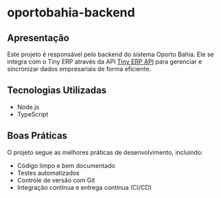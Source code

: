 # oportobahia-backend

## Apresentação

Este projeto é responsável pelo backend do sistema Oporto Bahia. Ele se integra com o Tiny ERP através da API [Tiny ERP API](https://tiny.com.br/api-docs/api) para gerenciar e sincronizar dados empresariais de forma eficiente.

## Tecnologias Utilizadas

- Node.js
- TypeScript

## Boas Práticas

O projeto segue as melhores práticas de desenvolvimento, incluindo:

- Código limpo e bem documentado
- Testes automatizados
- Controle de versão com Git
- Integração contínua e entrega contínua (CI/CD)
